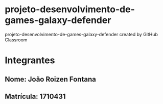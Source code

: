 # projeto-desenvolvimento-de-games-galaxy-defender
projeto-desenvolvimento-de-games-galaxy-defender created by GitHub Classroom
# Integrantes
## Nome: João Roizen Fontana
## Matrícula: 1710431
